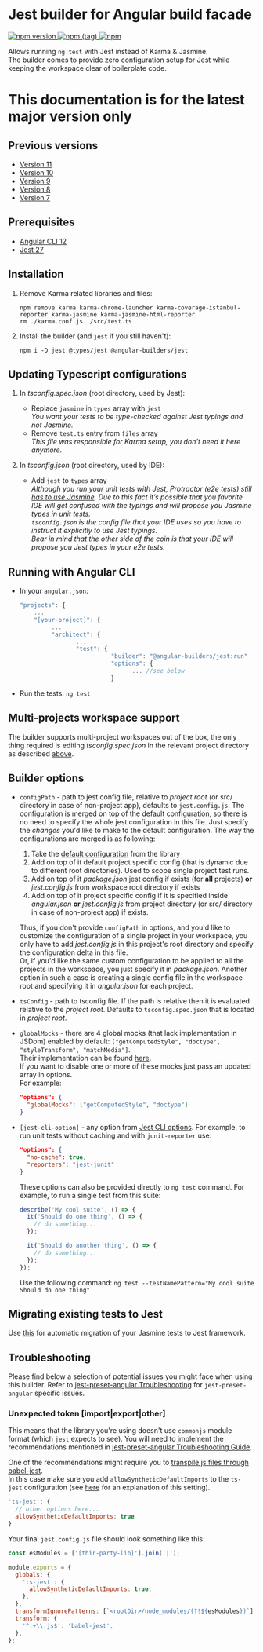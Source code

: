 # Jest builder for Angular build facade

[![npm version](https://img.shields.io/npm/v/@angular-builders/jest.svg) ![npm (tag)](https://img.shields.io/npm/v/@angular-builders/jest/next.svg) ![npm](https://img.shields.io/npm/dm/@angular-builders/jest.svg)](https://www.npmjs.com/package/@angular-builders/jest)

Allows running `ng test` with Jest instead of Karma & Jasmine.  
The builder comes to provide zero configuration setup for Jest while keeping the workspace clear of boilerplate code.

# This documentation is for the latest major version only

## Previous versions

- [Version 11](https://github.com/just-jeb/angular-builders/blob/11.x.x/packages/jest/README.md)
- [Version 10](https://github.com/just-jeb/angular-builders/blob/10.x.x/packages/jest/README.md)
- [Version 9](https://github.com/just-jeb/angular-builders/blob/9.x.x/packages/jest/README.md)
- [Version 8](https://github.com/just-jeb/angular-builders/blob/8.x.x/packages/jest/README.md)
- [Version 7](https://github.com/just-jeb/angular-builders/blob/7.x.x/packages/jest/README.md)

## Prerequisites

- [Angular CLI 12](https://www.npmjs.com/package/@angular/cli)
- [Jest 27](https://www.npmjs.com/package/jest)

## Installation

1. Remove Karma related libraries and files:
   ```console
   npm remove karma karma-chrome-launcher karma-coverage-istanbul-reporter karma-jasmine karma-jasmine-html-reporter
   rm ./karma.conf.js ./src/test.ts
   ```
2. Install the builder (and `jest` if you still haven't):
   ```console
   npm i -D jest @types/jest @angular-builders/jest
   ```

## Updating Typescript configurations

1. In _tsconfig.spec.json_ (root directory, used by Jest):

   - Replace `jasmine` in `types` array with `jest`  
     _You want your tests to be type-checked against Jest typings and not Jasmine._
   - Remove `test.ts` entry from `files` array  
     _This file was responsible for Karma setup, you don't need it here anymore._

2. In _tsconfig.json_ (root directory, used by IDE):
   - Add `jest` to `types` array  
      _Although you run your unit tests with Jest, Protractor (e2e tests) still [has to use Jasmine](https://github.com/angular/protractor/issues/3889). Due to this fact it’s possible that you favorite IDE will get confused with the typings and will propose you Jasmine types in unit tests.  
     `tsconfig.json` is the config file that your IDE uses so you have to instruct it explicitly to use Jest typings.  
      Bear in mind that the other side of the coin is that your IDE will propose you Jest types in your e2e tests._

## Running with Angular CLI

- In your `angular.json`:
  ```js
  "projects": {
      ...
      "[your-project]": {
           ...
           "architect": {
                  ...
                  "test": {
                            "builder": "@angular-builders/jest:run"
                            "options": {
                                  ... //see below
                            }
  ```
- Run the tests: `ng test`

## Multi-projects workspace support

The builder supports multi-project workspaces out of the box, the only thing required is editing _tsconfig.spec.json_ in the relevant project directory as described [above](#updating-typescript-configurations).

## Builder options

- `configPath` - path to jest config file, relative to _project root_ (or src/ directory in case of non-project app), defaults to `jest.config.js`.
  The configuration is merged on top of the default configuration, so there is no need to specify the whole jest configuration in this file. Just specify the _changes_ you'd like to make to the default configuration.
  The way the configurations are merged is as following:

  1.  Take the [default configuration](https://github.com/just-jeb/angular-builders/blob/master/packages/jest/src/jest-config/default-config.ts) from the library
  2.  Add on top of it default project specific config (that is dynamic due to different root directories). Used to scope single project test runs.
  3.  Add on top of it _package.json_ jest config if exists (for **all** projects)
      **or**
      _jest.config.js_ from workspace root directory if exists
  4.  Add on top of it project specific config if it is specified inside _angular.json_
      **or**
      _jest.config.js_ from project directory (or src/ directory in case of non-project app) if exists.

  Thus, if you don't provide `configPath` in options, and you'd like to customize the configuration of a single project in your workspace, you only have to add _jest.config.js_ in this project's root directory and specify the configuration delta in this file.  
  Or, if you'd like the same custom configuration to be applied to all the projects in the workspace, you just specify it in _package.json_. Another option in such a case is creating a single config file in the workspace root and specifying it in _angular.json_ for each project.

- `tsConfig` - path to tsconfig file. If the path is relative then it is evaluated relative to the _project root_. Defaults to `tsconfig.spec.json` that is located in _project root_.
- `globalMocks` - there are 4 global mocks (that lack implementation in JSDom) enabled by default:
  `["getComputedStyle", "doctype", "styleTransform", "matchMedia"]`.  
  Their implementation can be found [here](./src/global-mocks).  
  If you want to disable one or more of these mocks just pass an updated array in options.  
  For example:
  ```json
  "options": {
    "globalMocks": ["getComputedStyle", "doctype"]
  }
  ```
- `[jest-cli-option]` - any option from [Jest CLI options](https://jestjs.io/docs/en/cli.html). For example, to run unit tests without caching and with `junit-reporter` use:

  ```json
  "options": {
    "no-cache": true,
    "reporters": "jest-junit"
  }
  ```

  These options can also be provided directly to `ng test` command. For example, to run a single test from this suite:

  ```js
  describe('My cool suite', () => {
    it('Should do one thing', () => {
      // do something...
    });

    it('Should do another thing', () => {
      // do something...
    });
  });
  ```

  Use the following command: `ng test --testNamePattern="My cool suite Should do one thing"`

## Migrating existing tests to Jest

Use [this](https://jestjs.io/docs/en/migration-guide) for automatic migration of your Jasmine tests to Jest framework.

## Troubleshooting

Please find below a selection of potential issues you might face when using this builder. Refer to [jest-preset-angular Troubleshooting](https://github.com/thymikee/jest-preset-angular) for `jest-preset-angular` specific issues.

### Unexpected token [import|export|other]

This means that the library you're using doesn't use `commonjs` module format (which `jest` expects to see). You will need to implement the recommendations mentioned in [jest-preset-angular Troubleshooting Guide](https://github.com/thymikee/jest-preset-angular#unexpected-token-importexportother).

One of the recommendations might require you to [transpile js files through babel-jest](https://github.com/thymikee/jest-preset-angular#transpile-js-files-through-babel-jest).  
In this case make sure you add `allowSyntheticDefaultImports` to the `ts-jest` configuration (see [here](https://github.com/7leads/ngx-cookie-service/issues/39) for an explanation of this setting).

```js
'ts-jest': {
  // other options here...
  allowSyntheticDefaultImports: true
}
```

Your final `jest.config.js` file should look something like this:

```js
const esModules = ['[thir-party-lib]'].join('|');

module.exports = {
  globals: {
    'ts-jest': {
      allowSyntheticDefaultImports: true,
    },
  },
  transformIgnorePatterns: [`<rootDir>/node_modules/(?!${esModules})`],
  transform: {
    '^.+\\.js$': 'babel-jest',
  },
};
```
